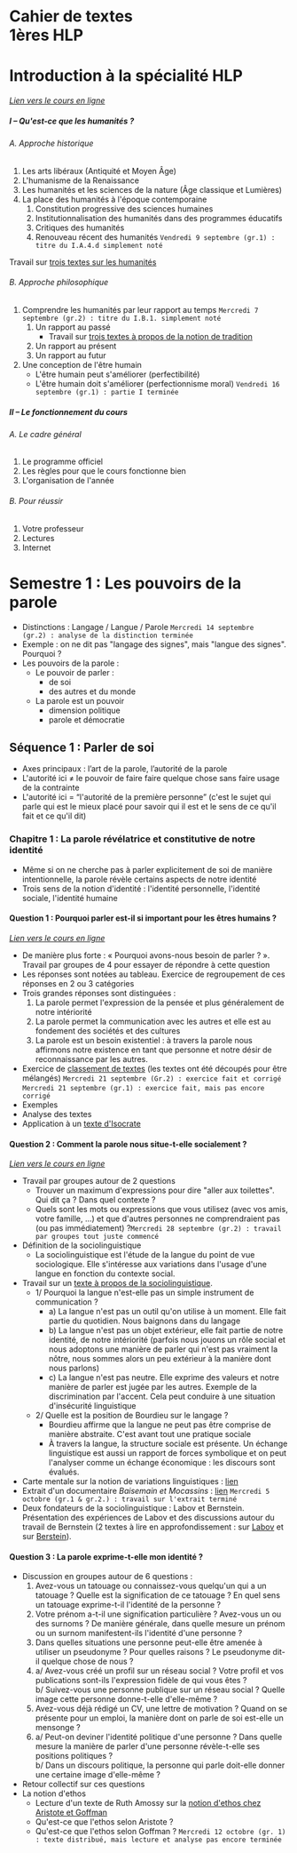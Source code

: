 # Cahier de textes <br>1ères HLP

# Introduction à la spécialité HLP

*[Lien vers le cours en ligne](https://eyssette.github.io/cours/1hlp22/c/intro.html)*

##### I – Qu'est-ce que les humanités ?

###### A. Approche historique
1. Les arts libéraux (Antiquité et Moyen Âge)
2. L'humanisme de la Renaissance
3. Les humanités et les sciences de la nature (Âge classique et Lumières)
4. La place des humanités à l'époque contemporaine
    1. Constitution progressive des sciences humaines
    2. Institutionnalisation des humanités dans des programmes éducatifs
    3. Critiques des humanités
    4. Renouveau récent des humanités `Vendredi 9 septembre (gr.1) : titre du I.A.4.d simplement noté`

Travail sur [trois textes sur les humanités](https://nuage03.apps.education.fr/index.php/s/iTtSx5Yg9T92tfd)

###### B. Approche philosophique 
1. Comprendre les humanités par leur rapport au temps `Mercredi 7 septembre (gr.2) : titre du I.B.1. simplement noté`
    1. Un rapport au passé
        - Travail sur [trois textes à propos de la notion de tradition](https://nuage03.apps.education.fr/index.php/s/gbB9T3y4tsgeMG2)
    2. Un rapport au présent
    3. Un rapport au futur
3. Une conception de l'être humain
    - L'être humain peut s'améliorer (perfectibilité)
    - L'être humain doit s'améliorer (perfectionnisme moral) `Vendredi 16 septembre (gr.1) : partie I terminée`

##### II – Le fonctionnement du cours

###### A. Le cadre général
1. Le programme officiel
2. Les règles pour que le cours fonctionne bien
3. L'organisation de l'année

###### B. Pour réussir
1. Votre professeur
2. Lectures
3. Internet


# Semestre 1 : Les pouvoirs de la parole
- Distinctions : Langage / Langue / Parole `Mercredi 14 septembre (gr.2) : analyse de la distinction terminée`
- Exemple : on ne dit pas "langage des signes", mais "langue des signes". Pourquoi ?
- Les pouvoirs de la parole :
    - Le pouvoir de parler :
        - de soi
        - des autres et du monde
    - La parole est un pouvoir
        - dimension politique
        - parole et démocratie

## Séquence 1 : Parler de soi
- Axes principaux : l’art de la parole, l’autorité de la parole
- L'autorité ici ≠ le pouvoir de faire faire quelque chose sans faire usage de la contrainte
- L'autorité ici = “l'autorité de la première personne” (c'est le sujet qui parle qui est le mieux placé pour savoir qui il est et le sens de ce qu'il fait et ce qu'il dit)

### Chapitre 1 : La parole révélatrice et constitutive de notre identité
- Même si on ne cherche pas à parler explicitement de soi de manière intentionnelle, la parole révèle certains aspects de notre identité
- Trois sens de la notion d'identité : l'identité personnelle, l'identité sociale, l'identité humaine

#### Question 1 : Pourquoi parler est-il si important pour les êtres humains ?

*[Lien vers le cours en ligne](https://eyssette.github.io/cours/1hlp22/c/s1-ch1.html#question-1--pourquoi-parler-est-il-si-important-pour-les-%C3%AAtres-humains-)*

- De manière plus forte : « Pourquoi avons-nous besoin de parler ? ». Travail par groupes de 4 pour essayer de répondre à cette question
- Les réponses sont notées au tableau. Exercice de regroupement de ces réponses en 2 ou 3 catégories
- Trois grandes réponses sont distinguées :
    1. La parole permet l'expression de la pensée et plus généralement de notre intériorité
    2. La parole permet la communication avec les autres et elle est au fondement des sociétés et des cultures
    3. La parole est un besoin existentiel : à travers la parole nous affirmons notre existence en tant que personne et notre désir de reconnaissance par les autres.
- Exercice de [classement de textes](https://nuage03.apps.education.fr/index.php/s/fKLWCM5ACJmS3kf) (les textes ont été découpés pour être mélangés) `Mercredi 21 septembre (Gr.2) : exercice fait et corrigé` `Mercredi 21 septembre (gr.1) : exercice fait, mais pas encore corrigé`
- Exemples
- Analyse des textes
- Application à un [texte d'Isocrate](https://nuage03.apps.education.fr/index.php/s/YHH696PWxscy3bH)

#### Question 2 : Comment la parole nous situe-t-elle socialement ?

*[Lien vers le cours en ligne](https://eyssette.github.io/cours/1hlp22/c/s1-ch1.html#question-2--comment-la-parole-nous-situe-t-elle-socialement-)*

- Travail par groupes autour de 2 questions
    - Trouver un maximum d'expressions pour dire "aller aux toilettes". Qui dit ça ? Dans quel contexte ?
    - Quels sont les mots ou expressions que vous utilisez (avec vos amis, votre famille, ...) et que d'autres personnes ne comprendraient pas (ou pas immédiatement) ?`Mercredi 28 septembre (gr.2) : travail par groupes tout juste commencé`
- Définition de la sociolinguistique
	- La sociolinguistique est l'étude de la langue du point de vue sociologique. Elle s'intéresse aux variations dans l'usage d'une langue en fonction du contexte social.
- Travail sur un [texte à propos de la sociolinguistique](https://nuage03.apps.education.fr/index.php/s/3L4THTsY45SxFyi).
	- 1/ Pourquoi la langue n'est-elle pas un simple instrument de communication ?
		- a) La langue n'est pas un outil qu'on utilise à un moment. Elle fait partie du quotidien. Nous baignons dans du langage
		- b) La langue n'est pas un objet extérieur, elle fait partie de notre identité, de notre intériorité (parfois nous jouons un rôle social et nous adoptons une manière de parler qui n'est pas vraiment la nôtre, nous sommes alors un peu extérieur à la manière dont nous parlons)
		- c) La langue n'est pas neutre. Elle exprime des valeurs et notre manière de parler est jugée par les autres. Exemple de la discrimination par l'accent. Cela peut conduire à une situation d'insécurité linguistique
	- 2/ Quelle est la position de Bourdieu sur le langage ?
		- Bourdieu affirme que la langue ne peut pas être comprise de manière abstraite. C'est avant tout une pratique sociale
		- À travers la langue, la structure sociale est présente. Un échange linguistique est aussi un rapport de forces symbolique et on peut l'analyser comme un échange économique : les discours sont évalués.
- Carte mentale sur la notion de variations linguistiques : [lien](https://eyssette.github.io/mindmap/variations-linguistiques.html)
- Extrait d'un documentaire _Baisemain et Mocassins_ : [lien](https://drive.google.com/file/d/1mekwiTlJzmrMroH9K26U7szn66uXTXJF/view?usp=sharing) `Mercredi 5 octobre (gr.1 & gr.2.) : travail sur l'extrait terminé`
- Deux fondateurs de la sociolinguistique : Labov et Bernstein. Présentation des expériences de Labov et des discussions autour du travail de Bernstein (2 textes à lire en approfondissement : sur [Labov](https://nuage03.apps.education.fr/index.php/s/FPEmkTPc8seJM2R) et sur [Berstein](https://nuage03.apps.education.fr/index.php/s/7nWfKJtbJcaMoPD)).

#### Question 3 : La parole exprime-t-elle mon identité ?

<!-- *[Lien vers le cours en ligne]()* -->

- Discussion en groupes autour de 6 questions : 
	1. Avez-vous un tatouage ou connaissez-vous quelqu'un qui a un tatouage ? Quelle est la signification de ce tatouage ? En quel sens un tatouage exprime-t-il l'identité de la personne ?
	2. Votre prénom a-t-il une signification particulière ? Avez-vous un ou des surnoms ? De manière générale, dans quelle mesure un prénom ou un surnom manifestent-ils l'identité d'une personne ?
	3. Dans quelles situations une personne peut-elle être amenée à utiliser un pseudonyme ? Pour quelles raisons ? Le pseudonyme dit-il quelque chose de nous ?
	4. a/ Avez-vous créé un profil sur un réseau social ? Votre profil et vos publications sont-ils l'expression fidèle de qui vous êtes ? <br/>b/ Suivez-vous une personne publique sur un réseau social ? Quelle image cette personne donne-t-elle d'elle-même ?
	5. Avez-vous déjà rédigé un CV, une lettre de motivation ? Quand on se présente pour un emploi, la manière dont on parle de soi est-elle un mensonge ?
	6. a/ Peut-on deviner l'identité politique d'une personne ? Dans quelle mesure la manière de parler d'une personne révèle-t-elle ses positions politiques ? <br/>b/ Dans un discours politique, la personne qui parle doit-elle donner une certaine image d'elle-même ?
- Retour collectif sur ces questions
- La notion d'ethos
	- Lecture d'un texte de Ruth Amossy sur la [notion d'ethos chez Aristote et Goffman](https://nuage03.apps.education.fr/index.php/s/ybKAGnipM9qG5op)
	- Qu'est-ce que l'ethos selon Aristote ?
	- Qu'est-ce que l'ethos selon Goffman ? `Mercredi 12 octobre (gr. 1) : texte distribué, mais lecture et analyse pas encore terminée`
